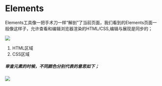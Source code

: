 # Elements

Elements工具像一把手术刀一样“解剖”了当前页面，我们看到的Elements页面一般像这样子，允许查看和编辑浏览器渲染的HTML/CSS,编辑与展现是同步的；

![](http://i.imgur.com/Hv12MV2.jpg)

1. HTML区域
2. CSS区域


##### 审查元素的时候，不同颜色分别代表的意思如下；

![](http://i.imgur.com/PAzAvki.jpg)